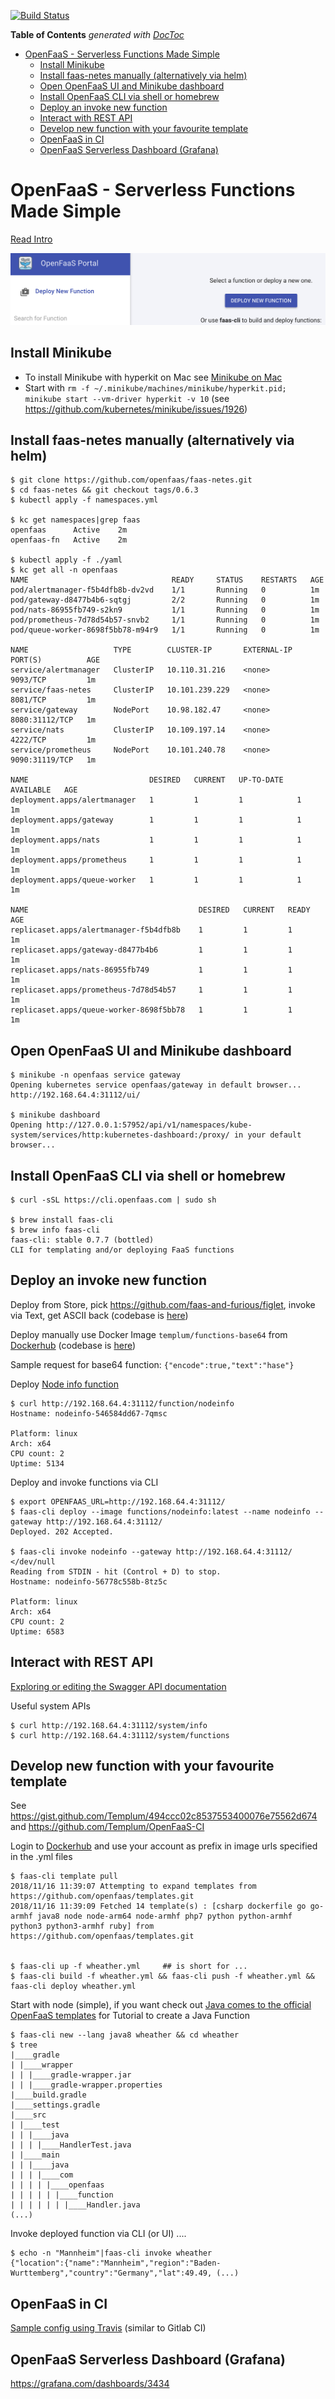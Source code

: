 [![Build Status](https://travis-ci.org/tillkuhn/yummy-aws.svg?branch=master)](https://travis-ci.org/tillkuhn/openfaas-cheatsheet)

<!-- START doctoc generated TOC please keep comment here to allow auto update -->
<!-- DON'T EDIT THIS SECTION, INSTEAD RE-RUN doctoc TO UPDATE -->
**Table of Contents**  *generated with [DocToc](https://github.com/thlorenz/doctoc)*

- [OpenFaaS - Serverless Functions Made Simple](#openfaas---serverless-functions-made-simple)
  - [Install Minikube](#install-minikube)
  - [Install faas-netes manually (alternatively via helm)](#install-faas-netes-manually-alternatively-via-helm)
  - [Open OpenFaaS UI and Minikube dashboard](#open-openfaas-ui-and-minikube-dashboard)
  - [Install OpenFaaS CLI via shell or homebrew](#install-openfaas-cli-via-shell-or-homebrew)
  - [Deploy an invoke new function](#deploy-an-invoke-new-function)
  - [Interact with REST API](#interact-with-rest-api)
  - [Develop new function with your favourite template](#develop-new-function-with-your-favourite-template)
  - [OpenFaaS in CI](#openfaas-in-ci)
  - [OpenFaaS Serverless Dashboard (Grafana)](#openfaas-serverless-dashboard-grafana)

<!-- END doctoc generated TOC please keep comment here to allow auto update -->

# OpenFaaS - Serverless Functions Made Simple

[Read Intro](https://docs.openfaas.com/)

![OpenFaaS UI](/ui.jpg?raw=true)

## Install Minikube

* To install Minikube with hyperkit on Mac see [Minikube on Mac](https://blog.arkey.fr/2018/06/18/minikube-with-hyperkit/)
* Start with `rm -f ~/.minikube/machines/minikube/hyperkit.pid; minikube start --vm-driver hyperkit -v 10` (see https://github.com/kubernetes/minikube/issues/1926)

## Install faas-netes manually (alternatively via helm)

    $ git clone https://github.com/openfaas/faas-netes.git
    $ cd faas-netes && git checkout tags/0.6.3
    $ kubectl apply -f namespaces.yml
    
    $ kc get namespaces|grep faas
    openfaas      Active    2m
    openfaas-fn   Active    2m    

    $ kubectl apply -f ./yaml
    $ kc get all -n openfaas
    NAME                                READY     STATUS    RESTARTS   AGE
    pod/alertmanager-f5b4dfb8b-dv2vd    1/1       Running   0          1m
    pod/gateway-d8477b4b6-sqtgj         2/2       Running   0          1m
    pod/nats-86955fb749-s2kn9           1/1       Running   0          1m
    pod/prometheus-7d78d54b57-snvb2     1/1       Running   0          1m
    pod/queue-worker-8698f5bb78-m94r9   1/1       Running   0          1m

    NAME                   TYPE        CLUSTER-IP       EXTERNAL-IP   PORT(S)          AGE
    service/alertmanager   ClusterIP   10.110.31.216    <none>        9093/TCP         1m
    service/faas-netes     ClusterIP   10.101.239.229   <none>        8081/TCP         1m
    service/gateway        NodePort    10.98.182.47     <none>        8080:31112/TCP   1m
    service/nats           ClusterIP   10.109.197.14    <none>        4222/TCP         1m
    service/prometheus     NodePort    10.101.240.78    <none>        9090:31119/TCP   1m

    NAME                           DESIRED   CURRENT   UP-TO-DATE   AVAILABLE   AGE
    deployment.apps/alertmanager   1         1         1            1           1m
    deployment.apps/gateway        1         1         1            1           1m
    deployment.apps/nats           1         1         1            1           1m
    deployment.apps/prometheus     1         1         1            1           1m
    deployment.apps/queue-worker   1         1         1            1           1m

    NAME                                      DESIRED   CURRENT   READY     AGE
    replicaset.apps/alertmanager-f5b4dfb8b    1         1         1         1m
    replicaset.apps/gateway-d8477b4b6         1         1         1         1m
    replicaset.apps/nats-86955fb749           1         1         1         1m
    replicaset.apps/prometheus-7d78d54b57     1         1         1         1m
    replicaset.apps/queue-worker-8698f5bb78   1         1         1         1m    

## Open OpenFaaS UI and Minikube dashboard

    $ minikube -n openfaas service gateway
    Opening kubernetes service openfaas/gateway in default browser...
    http://192.168.64.4:31112/ui/

    $ minikube dashboard
    Opening http://127.0.0.1:57952/api/v1/namespaces/kube-system/services/http:kubernetes-dashboard:/proxy/ in your default browser...    

 ## Install OpenFaaS CLI via shell or homebrew

    $ curl -sSL https://cli.openfaas.com | sudo sh
    
    $ brew install faas-cli
    $ brew info faas-cli
    faas-cli: stable 0.7.7 (bottled)
    CLI for templating and/or deploying FaaS functions    

 ## Deploy an invoke new function

Deploy from Store, pick https://github.com/faas-and-furious/figlet, invoke via Text, get ASCII back (codebase is [here](https://github.com/faas-and-furious/figlet)) 

Deploy manually use Docker Image `templum/functions-base64` from  [Dockerhub](https://hub.docker.com/r/templum/functions-base64/) (codebase is [here](https://github.com/Templum/OpenFaaS-CI))

Sample request for base64 function: `{"encode":true,"text":"hase"}`

Deploy [Node info function ](https://github.com/openfaas/faas/tree/master/sample-functions/NodeInfo)

    $ curl http://192.168.64.4:31112/function/nodeinfo
    Hostname: nodeinfo-546584dd67-7qmsc

    Platform: linux
    Arch: x64
    CPU count: 2
    Uptime: 5134

Deploy and invoke functions via CLI   

    $ export OPENFAAS_URL=http://192.168.64.4:31112/
    $ faas-cli deploy --image functions/nodeinfo:latest --name nodeinfo --gateway http://192.168.64.4:31112/
    Deployed. 202 Accepted.

    $ faas-cli invoke nodeinfo --gateway http://192.168.64.4:31112/ </dev/null
    Reading from STDIN - hit (Control + D) to stop.
    Hostname: nodeinfo-56778c558b-8tz5c

    Platform: linux
    Arch: x64
    CPU count: 2
    Uptime: 6583

## Interact with REST API

[Exploring or editing the Swagger API documentation](https://github.com/openfaas/faas/tree/master/api-docs)

Useful system APIs

    $ curl http://192.168.64.4:31112/system/info
    $ curl http://192.168.64.4:31112/system/functions

## Develop new function with your favourite template

See https://gist.github.com/Templum/494ccc02c8537553400076e75562d674 and https://github.com/Templum/OpenFaaS-CI

Login to [Dockerhub](https://hub.docker.com/) and use your account as prefix in image urls specified  in the <function>.yml files

    $ faas-cli template pull
    2018/11/16 11:39:07 Attempting to expand templates from https://github.com/openfaas/templates.git
    2018/11/16 11:39:09 Fetched 14 template(s) : [csharp dockerfile go go-armhf java8 node node-arm64 node-armhf php7 python python-armhf python3 python3-armhf ruby] from https://github.com/openfaas/templates.git
    

    $ faas-cli up -f wheather.yml     ## is short for ...
    $ faas-cli build -f wheather.yml && faas-cli push -f wheather.yml && faas-cli deploy wheather.yml
    
Start with node (simple), if you want check out [Java comes to the official OpenFaaS templates](https://blog.alexellis.io/java-comes-to-openfaas/) for Tutorial to create a Java Function  

    $ faas-cli new --lang java8 wheather && cd wheather
    $ tree
    |____gradle
    | |____wrapper
    | | |____gradle-wrapper.jar
    | | |____gradle-wrapper.properties
    |____build.gradle
    |____settings.gradle
    |____src
    | |____test
    | | |____java
    | | | |____HandlerTest.java
    | |____main
    | | |____java
    | | | |____com
    | | | | |____openfaas
    | | | | | |____function
    | | | | | | |____Handler.java
    (...)
    
Invoke deployed function via CLI (or UI) ....
    
    $ echo -n "Mannheim"|faas-cli invoke wheather
    {"location":{"name":"Mannheim","region":"Baden-Wurttemberg","country":"Germany","lat":49.49, (...)
    
## OpenFaaS in CI

[Sample config using Travis](https://github.com/Templum/OpenFaaS-CI/blob/master/.travis.yml) (similar to Gitlab CI)   

## OpenFaaS Serverless Dashboard (Grafana)

https://grafana.com/dashboards/3434
